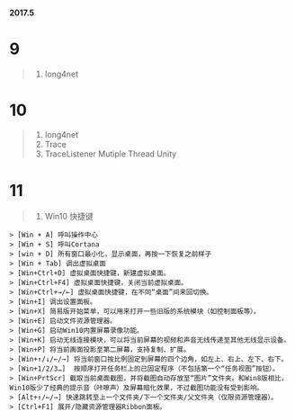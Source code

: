#### 2017.5

# 9
> 1. long4net

# 10
> 1. long4net
> 2. Trace
> 3. TraceListener
> Mutiple Thread Unity

# 11
> 1. Win10 快捷键

    > [Win + A] 呼叫操作中心
    > [Win + S] 呼叫Cortana
    > [win + D] 所有窗口最小化，显示桌面，再按一下恢复之前样子
    > [Win + Tab] 调出虚拟桌面
    > [Win+Ctrl+D] 虚拟桌面快捷键，新建虚拟桌面。
    > [Win+Ctrl+F4] 虚拟桌面快捷键，关闭当前虚拟桌面。
    > [Win+Ctrl+→/←] 虚拟桌面快捷键，在不同“桌面”间来回切换。
    > [Win+I] 调出设置面板。
    > [Win+X] 简易版开始菜单，可以用来打开一些旧版的系统模块（如控制面板等）。
    > [Win+E] 启动文件资源管理器。
    > [Win+G] 启动Win10内置屏幕录像功能。
    > [Win+K] 启动无线连接模块，可以将当前屏幕的视频和声音无线传递至其他无线显示设备。
    > [Win+P] 将当前画面投影至第二屏幕，支持复制、扩展。
    > [Win+↑/↓/←/→] 将当前窗口按比例固定到屏幕的四个边角，如左上、右上、左下、右下。
    > [Win+1/2/3…]  按顺序打开任务栏上的已固定程序（不包括第一个“任务视图”按钮）。
    > [Win+PrtScr] 截取当前桌面截图，并将截图自动存放至“图片”文件夹。和Win8版相比，Win10版少了经典的提示音（咔嚓声）及屏幕暗化效果，不过截图功能没有受到影响。
    > [Alt+↑/←/→] 快速跳转至上一个文件夹/下一个文件夹/父文件夹（仅限资源管理器）。
    > [Ctrl+F1] 展开/隐藏资源管理器Ribbon面板。
